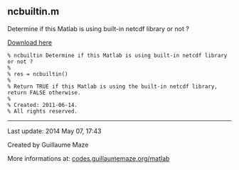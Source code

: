 ## ncbuiltin.m ##
Determine if this Matlab is using built-in netcdf library or not ?

[Download here](http://guillaumemaze.googlecode.com/svn/trunk/matlab/codes/netcdf/ncbuiltin.m)

```
% ncbuiltin Determine if this Matlab is using built-in netcdf library or not ?
%
% res = ncbuiltin()
% 
% Return TRUE if this Matlab is using the built-in netcdf library, return FALSE otherwise.
%
% Created: 2011-06-14.
% All rights reserved.
```

---

Last update: 2014 May 07, 17:43

Created by Guillaume Maze

More informations at: [codes.guillaumemaze.org/matlab](http://codes.guillaumemaze.org/matlab)